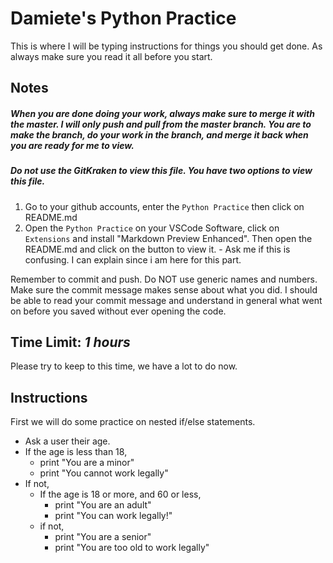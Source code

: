 # Damiete's Python Practice

This is where I will be typing instructions for things you should get done. As always make sure you read it
all before you start.

## Notes

##### When you are done doing your work, always make sure to merge it with the master. I will only push and pull from the master branch. You are to make the branch, do your work in the branch, and merge it back when you are ready for me to view.

##### Do not use the GitKraken to view this file. You have two options to view this file.

1. Go to your github accounts, enter the `Python Practice` then click on README.md
2. Open the `Python Practice` on your VSCode Software, click on `Extensions` and install "Markdown Preview Enhanced". Then open the README.md and click on the button to view it. - Ask me if this is confusing. I can explain since i am here for this part.

Remember to commit and push. Do NOT use generic names and numbers. Make sure the commit message makes sense about what you did. I should be able to read your commit message and understand in general what went on before you saved without ever opening the code.

## Time Limit: _1 hours_

Please try to keep to this time, we have a lot to do now.

## Instructions

First we will do some practice on nested if/else statements.

- Ask a user their age.
- If the age is less than 18,
  - print "You are a minor"
  - print "You cannot work legally"
- If not,
  - If the age is 18 or more, and 60 or less,
    - print "You are an adult"
    - print "You can work legally!"
  - if not,
    - print "You are a senior"
    - print "You are too old to work legally"
